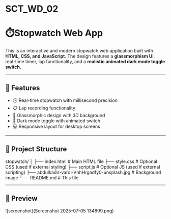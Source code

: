 # SCT_WD_02
# ⏱️Stopwatch Web App

This is an interactive and modern stopwatch web application built with **HTML, CSS, and JavaScript**. The design features a **glassmorphism UI**, real-time timer, lap functionality, and a **realistic animated dark mode toggle switch**.

---

## 🚀 Features

- 🕒 Real-time stopwatch with millisecond precision
- 📋 Lap recording functionality
- 🎨 Glassmorphic design with 3D background
- 🌙 Dark mode toggle with animated switch
- 💻 Responsive layout for desktop screens

---

## 📁 Project Structure
stopwatch/
│
├── index.html # Main HTML file
├── style.css # Optional CSS (used if external styling)
├── script.js # Optional JS (used if external scripting)
├── abdulkadir-vardi-VhhHrgadfy0-unsplash.jpg # Background image
└── README.md # This file


---

## 📸 Preview

![screenshot](Screenshot 2025-07-05 134809.png)  






